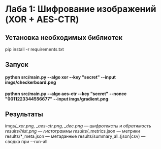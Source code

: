 # Лаба 1: Шифрование изображений (XOR + AES-CTR)

## Установка необходимых библиотек
pip install -r requirements.txt

## Запуск
#### python src/main.py --algo xor --key "secret" --input imgs/checkerboard.png
#### python src/main.py --algo aes-ctr --key "secret" --nonce "0011223344556677" --input imgs/gradient.png

## Результаты
imgs/*_xor.png, *_aes-ctr.png, *_dec.png — шифротексты и обратимость
results/*_hist_*.png — гистограммы
results/*_metrics.json — метрики
results/*_meta.json — метаданные
results/summary_all.(json|csv) — сводка при --run-all